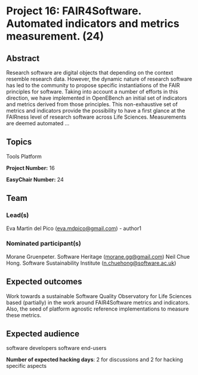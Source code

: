 # Project 16: FAIR4Software. Automated indicators and metrics measurement. (24)

## Abstract

Research software are digital objects that depending on the context resemble research data. However, the dynamic nature of research software has led to the community to propose specific instantiations of the FAIR principles for software. Taking into account a number of efforts in this direction, we have implemented in OpenEBench an initial set of indicators and metrics derived from those principles. This non-exhaustive set of metrics and indicators provide the possibility to have a first glance at the FAIRness level of research software across Life Sciences. Measurements are deemed automated ...

## Topics

Tools Platform

**Project Number:** 16



**EasyChair Number:** 24

## Team

### Lead(s)

Eva Martin del Pico (eva.mdpico@gmail.com) - author1

### Nominated participant(s)

Morane Gruenpeter. Software Heritage (morane.gg@gmail.com)
 Neil Chue Hong. Software Sustainability Institute (n.chuehong@software.ac.uk)

## Expected outcomes

Work towards a sustainable Software Quality Observatory for Life Sciences based (partially) in the work around FAIR4Software metrics and indicators. Also, the seed of platform agnostic reference implementations to measure these metrics.

## Expected audience

software developers
 software end-users

**Number of expected hacking days**: 2 for discussions and 2 for hacking specific aspects

